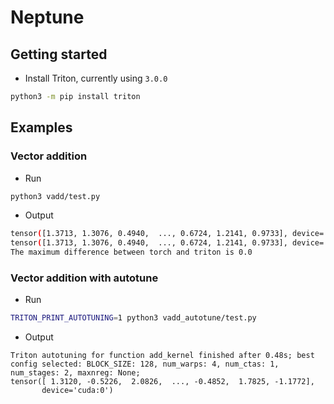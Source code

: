 # Neptune

## Getting started

* Install Triton, currently using `3.0.0`

```bash
python3 -m pip install triton
```

## Examples

### Vector addition

* Run
```bash
python3 vadd/test.py
```

* Output
```bash
tensor([1.3713, 1.3076, 0.4940,  ..., 0.6724, 1.2141, 0.9733], device='cuda:0')
tensor([1.3713, 1.3076, 0.4940,  ..., 0.6724, 1.2141, 0.9733], device='cuda:0')
The maximum difference between torch and triton is 0.0
```

### Vector addition with autotune

* Run
```bash
TRITON_PRINT_AUTOTUNING=1 python3 vadd_autotune/test.py
```

* Output
```
Triton autotuning for function add_kernel finished after 0.48s; best config selected: BLOCK_SIZE: 128, num_warps: 4, num_ctas: 1, num_stages: 2, maxnreg: None;
tensor([ 1.3120, -0.5226,  2.0826,  ..., -0.4852,  1.7825, -1.1772],
       device='cuda:0')
```
